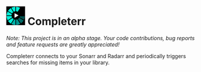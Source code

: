 # <img src="./logo-dark.svg" width="50px"/> Completerr

*Note: This project is in an alpha stage. Your code contributions, bug reports and feature requests are greatly appreciated!*

Completerr connects to your Sonarr and Radarr and periodically triggers searches for missing items in your library.
